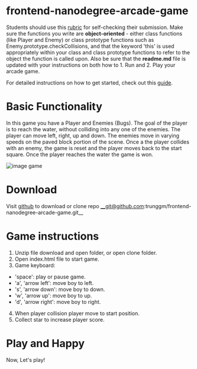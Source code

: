 frontend-nanodegree-arcade-game
===============================

Students should use this [rubric](https://review.udacity.com/#!/projects/2696458597/rubric) for self-checking their submission. Make sure the functions you write are **object-oriented** - either class functions (like Player and Enemy) or class prototype functions such as Enemy.prototype.checkCollisions, and that the keyword 'this' is used appropriately within your class and class prototype functions to refer to the object the function is called upon. Also be sure that the **readme.md** file is updated with your instructions on both how to 1. Run and 2. Play your arcade game.

For detailed instructions on how to get started, check out this [guide](https://docs.google.com/document/d/1v01aScPjSWCCWQLIpFqvg3-vXLH2e8_SZQKC8jNO0Dc/pub?embedded=true).

# Basic Functionality
In this game you have a Player and Enemies (Bugs). The goal of the player is to reach the water, without colliding into any one of the enemies. The player can move left, right, up and down. The enemies move in varying speeds on the paved block portion of the scene. Once a the player collides with an enemy, the game is reset and the player moves back to the start square. Once the player reaches the water the game is won.

![image game](https://docs.google.com/drawings/image?id=swAv5AN00tRIxfdzMdTy3yg&rev=34&h=474&w=481&ac=1)

# Download
Visit [github](https://github.com/trunggm/frontend-nanodegree-arcade-game) to download or clone repo __git@github.com:trunggm/frontend-nanodegree-arcade-game.git__

# Game instructions
1. Unzip file download and open folder, or open clone folder.
2. Open index.html file to start game.
3. Game keyboard:
 * 'space': play or pause game.
 * 'a', 'arrow left': move boy to left.
 * 's', 'arrow down': move boy to down.
 * 'w', 'arrow up': move boy to up.
 * 'd', 'arrow right': move boy to right.
4. When player collision player move to start position.
5. Collect star to increase player score.

# Play and Happy
Now, Let's play!

